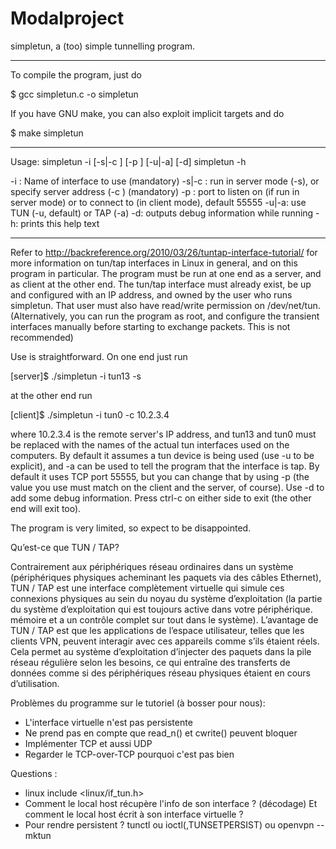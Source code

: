 # Modalproject
simpletun, a (too) simple tunnelling program.

-------

To compile the program, just do

$ gcc simpletun.c -o simpletun

If you have GNU make, you can also exploit implicit targets and do

$ make simpletun

-------

Usage:
simpletun -i <ifacename> [-s|-c <serverIP>] [-p <port>] [-u|-a] [-d]
simpletun -h

-i <ifacename>: Name of interface to use (mandatory)
-s|-c <serverIP>: run in server mode (-s), or specify server address (-c <serverIP>) (mandatory)
-p <port>: port to listen on (if run in server mode) or to connect to (in client mode), default 55555
-u|-a: use TUN (-u, default) or TAP (-a)
-d: outputs debug information while running
-h: prints this help text

-------

Refer to http://backreference.org/2010/03/26/tuntap-interface-tutorial/ for 
more information on tun/tap interfaces in Linux in general, and on this 
program in particular.
The program must be run at one end as a server, and as client at the other 
end. The tun/tap interface must already exist, be up and configured with an IP 
address, and owned by the user who runs simpletun. That user must also have
read/write permission on /dev/net/tun. (Alternatively, you can run the
program as root, and configure the transient interfaces manually before
starting to exchange packets. This is not recommended)

Use is straightforward. On one end just run

[server]$ ./simpletun -i tun13 -s

at the other end run

[client]$ ./simpletun -i tun0 -c 10.2.3.4

where 10.2.3.4 is the remote server's IP address, and tun13 and tun0 must be 
replaced with the names of the actual tun interfaces used on the computers.
By default it assumes a tun device is being used (use -u to be explicit), and
-a can be used to tell the program that the interface is tap. 
By default it uses TCP port 55555, but you can change that by using -p (the 
value you use must match on the client and the server, of course). Use -d to 
add some debug information. Press ctrl-c on either side to exit (the other end
will exit too).

The program is very limited, so expect to be disappointed.
  
  Qu’est-ce que TUN / TAP?

Contrairement aux périphériques réseau ordinaires dans un système (périphériques physiques acheminant les paquets via des câbles Ethernet), TUN / TAP est une interface complètement virtuelle qui simule ces connexions physiques au sein du noyau du système d’exploitation (la partie du système d’exploitation qui est toujours active dans votre périphérique. mémoire et a un contrôle complet sur tout dans le système).
  L’avantage de TUN / TAP est que les applications de l’espace utilisateur, telles que les clients VPN, peuvent interagir avec ces appareils comme s’ils étaient réels. Cela permet au système d’exploitation d’injecter des paquets dans la pile réseau régulière selon les besoins, ce qui entraîne des transferts de données comme si des périphériques réseau physiques étaient en cours d’utilisation.

  
  Problèmes du programme sur le tutoriel (à bosser pour nous):
  - L'interface virtuelle n'est pas persistente
  - Ne prend pas en compte que read_n() et cwrite() peuvent bloquer
  - Implémenter TCP et aussi UDP
  - Regarder le TCP-over-TCP pourquoi c'est pas bien

 Questions :
  - linux include <linux/if_tun.h>
  - Comment le local host récupère l'info de son interface ? (décodage) Et comment le local host écrit à son interface virtuelle ?
  - Pour rendre persistent ? tunctl ou ioctl(,TUNSETPERSIST) ou openvpn --mktun
